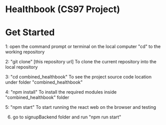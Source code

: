 # Healthbook (CS97 Project)

# Get Started

1: open the command prompt or terminal on the local computer
"cd" to the working repository

2: "git clone" [this repository url]
To clone the current repository into the local repository

3: "cd combined_healthbook" 
To see the project source code location under folder "combined_healthbook" 

4: "npm install"
To install the required modules inside "combined_healthbook" folder

5: "npm start"
To start running the react web on the browser and testing

6. go to signupBackend folder and run "npm run start"
